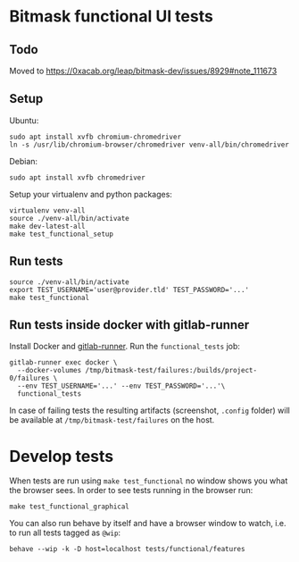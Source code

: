 # Bitmask functional UI tests

## Todo

Moved to https://0xacab.org/leap/bitmask-dev/issues/8929#note_111673

## Setup

Ubuntu:

    sudo apt install xvfb chromium-chromedriver
    ln -s /usr/lib/chromium-browser/chromedriver venv-all/bin/chromedriver

Debian:

    sudo apt install xvfb chromedriver


Setup your virtualenv and python packages:

    virtualenv venv-all
    source ./venv-all/bin/activate
    make dev-latest-all
    make test_functional_setup

## Run tests

    source ./venv-all/bin/activate
    export TEST_USERNAME='user@provider.tld' TEST_PASSWORD='...'
    make test_functional

## Run tests inside docker with gitlab-runner

Install Docker and [gitlab-runner](https://docs.gitlab.com/runner/).
Run the `functional_tests` job:

    gitlab-runner exec docker \
      --docker-volumes /tmp/bitmask-test/failures:/builds/project-0/failures \
      --env TEST_USERNAME='...' --env TEST_PASSWORD='...'\
      functional_tests

In case of failing tests the resulting artifacts (screenshot, `.config` folder) will be available at `/tmp/bitmask-test/failures` on the host.

# Develop tests

When tests are run using `make test_functional` no window shows you what the browser sees.
In order to see tests running in the browser run:

    make test_functional_graphical

You can also run behave by itself and have a browser window to watch, i.e. to run all tests tagged as `@wip`:

    behave --wip -k -D host=localhost tests/functional/features
